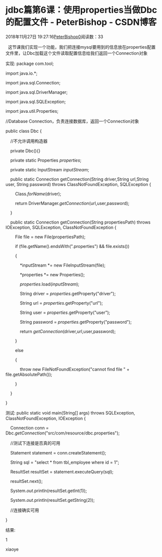 # jdbc篇第6课：使用properties当做Dbc的配置文件 - PeterBishop - CSDN博客





2018年11月27日 19:27:16[PeterBishop0](https://me.csdn.net/qq_40061421)阅读数：33








  这节课我们实现一个功能，我们把连接mysql要用到的信息放在properties配置文件里，让Dbc加载这个文件读取配置信息给我们返回一个Connection对象



实现:
package com.tool;



import java.io.*;

import java.sql.Connection;

import java.sql.DriverManager;

import java.sql.SQLException;

import java.util.Properties;



//Database Connection，负责连接数据库，返回一个Connection对象

public class Dbc {



    //不允许调用构造器

    private Dbc(){}



    private static Properties *properties*;



    private static InputStream *inputStream*;



    public static Connection getConnection(String driver,String url,String user, String password) throws ClassNotFoundException, SQLException {

        Class.*forName*(driver);

        return DriverManager.*getConnection*(url,user,password);

    }



    public static Connection getConnection(String propertiesPath) throws IOException, SQLException, ClassNotFoundException {

        File file = new File(propertiesPath);

        if (file.getName().endsWith(".properties") && file.exists())

        {

            *inputStream *= new FileInputStream(file);

            *properties *= new Properties();

            *properties*.load(*inputStream*);



            String driver = *properties*.getProperty("driver");

            String url = *properties*.getProperty("url");

            String user = *properties*.getProperty("user");

            String password = *properties*.getProperty("password");



            return *getConnection*(driver,url,user,password);

        }

        else

        {

            throw new FileNotFoundException("cannot find file " + file.getAbsolutePath());

        }

    }

}


测试:
public static void main(String[] args) throws SQLException, ClassNotFoundException, IOException {

    Connection conn = Dbc.*getConnection*("src/com/resource/dbc.properties");



    //测试下连接是否真的可用

    Statement statement = conn.createStatement();

    String sql = "select * from tbl_employee where id = 1";

    ResultSet resultSet = statement.executeQuery(sql);

    resultSet.next();

    System.*out*.println(resultSet.getInt(1));

    System.*out*.println(resultSet.getString(2));

    //连接确实可用

}


结果:

1

xiaoye




